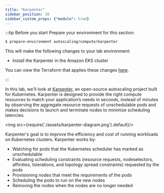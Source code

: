 ```yaml
---
title: "Karpenter"
sidebar_position: 30
sidebar_custom_props: {"module": true}
---
```


:::tip Before you start
Prepare your environment for this section:

```bash timeout=300 wait=30
$ prepare-environment autoscaling/compute/karpenter
```

This will make the following changes to your lab environment:
- Install the Karpenter in the Amazon EKS cluster

You can view the Terraform that applies these changes [here](https://github.com/VAR::MANIFESTS_OWNER/VAR::MANIFESTS_REPOSITORY/tree/VAR::MANIFESTS_REF/manifests/modules/autoscaling/compute/karpenter/.workshop).

:::

In this lab, we'll look at [Karpenter](https://github.com/aws/karpenter), an open-source autoscaling project built for Kubernetes. Karpenter is designed to provide the right compute resources to match your application’s needs in seconds, instead of minutes by observing the aggregate resource requests of unschedulable pods and makes decisions to launch and terminate nodes to minimize scheduling latencies.

<img src={require('./assets/karpenter-diagram.png').default}/>

Karpenter's goal is to improve the efficiency and cost of running workloads on Kubernetes clusters. Karpenter works by:

* Watching for pods that the Kubernetes scheduler has marked as unschedulable
* Evaluating scheduling constraints (resource requests, nodeselectors, affinities, tolerations, and topology spread constraints) requested by the pods
* Provisioning nodes that meet the requirements of the pods
* Scheduling the pods to run on the new nodes
* Removing the nodes when the nodes are no longer needed
